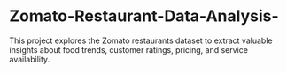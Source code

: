# Zomato-Restaurant-Data-Analysis-
This project explores the Zomato restaurants dataset to extract valuable insights about food trends, customer ratings, pricing, and service availability. 
